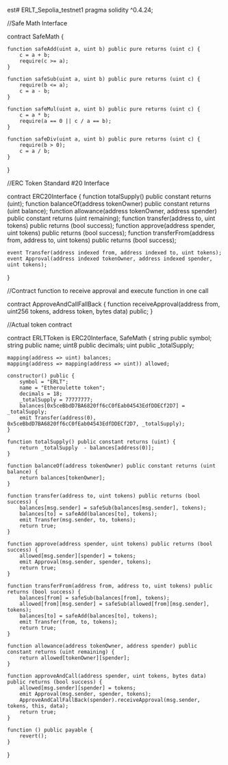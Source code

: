 est# ERLT_Sepolia_testnet1
pragma solidity ^0.4.24;

//Safe Math Interface

contract SafeMath {

    function safeAdd(uint a, uint b) public pure returns (uint c) {
        c = a + b;
        require(c >= a);
    }

    function safeSub(uint a, uint b) public pure returns (uint c) {
        require(b <= a);
        c = a - b;
    }

    function safeMul(uint a, uint b) public pure returns (uint c) {
        c = a * b;
        require(a == 0 || c / a == b);
    }

    function safeDiv(uint a, uint b) public pure returns (uint c) {
        require(b > 0);
        c = a / b;
    }
}


//ERC Token Standard #20 Interface

contract ERC20Interface {
    function totalSupply() public constant returns (uint);
    function balanceOf(address tokenOwner) public constant returns (uint balance);
    function allowance(address tokenOwner, address spender) public constant returns (uint remaining);
    function transfer(address to, uint tokens) public returns (bool success);
    function approve(address spender, uint tokens) public returns (bool success);
    function transferFrom(address from, address to, uint tokens) public returns (bool success);

    event Transfer(address indexed from, address indexed to, uint tokens);
    event Approval(address indexed tokenOwner, address indexed spender, uint tokens);
}


//Contract function to receive approval and execute function in one call

contract ApproveAndCallFallBack {
    function receiveApproval(address from, uint256 tokens, address token, bytes data) public;
}

//Actual token contract

contract ERLTToken is ERC20Interface, SafeMath {
    string public symbol;
    string public  name;
    uint8 public decimals;
    uint public _totalSupply;

    mapping(address => uint) balances;
    mapping(address => mapping(address => uint)) allowed;

    constructor() public {
        symbol = "ERLT";
        name = "Etheroulette token";
        decimals = 18;
        _totalSupply = 77777777;
        balances[0x5ceBbdD7BA6820ff6cC0fEab04543EdfDDECf2D7] = _totalSupply;
        emit Transfer(address(0), 0x5ceBbdD7BA6820ff6cC0fEab04543EdfDDECf2D7, _totalSupply);
    }

    function totalSupply() public constant returns (uint) {
        return _totalSupply  - balances[address(0)];
    }

    function balanceOf(address tokenOwner) public constant returns (uint balance) {
        return balances[tokenOwner];
    }

    function transfer(address to, uint tokens) public returns (bool success) {
        balances[msg.sender] = safeSub(balances[msg.sender], tokens);
        balances[to] = safeAdd(balances[to], tokens);
        emit Transfer(msg.sender, to, tokens);
        return true;
    }

    function approve(address spender, uint tokens) public returns (bool success) {
        allowed[msg.sender][spender] = tokens;
        emit Approval(msg.sender, spender, tokens);
        return true;
    }

    function transferFrom(address from, address to, uint tokens) public returns (bool success) {
        balances[from] = safeSub(balances[from], tokens);
        allowed[from][msg.sender] = safeSub(allowed[from][msg.sender], tokens);
        balances[to] = safeAdd(balances[to], tokens);
        emit Transfer(from, to, tokens);
        return true;
    }

    function allowance(address tokenOwner, address spender) public constant returns (uint remaining) {
        return allowed[tokenOwner][spender];
    }

    function approveAndCall(address spender, uint tokens, bytes data) public returns (bool success) {
        allowed[msg.sender][spender] = tokens;
        emit Approval(msg.sender, spender, tokens);
        ApproveAndCallFallBack(spender).receiveApproval(msg.sender, tokens, this, data);
        return true;
    }

    function () public payable {
        revert();
    }
}
